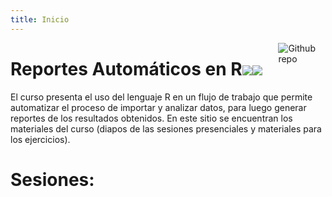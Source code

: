 ```yaml
---
title: Inicio
---
```


<img src="http://mercury.webster.edu/aleshunas/R_learning_infrastructure/images/R.png" style="max-width:15%;min-width:40px;float:right;" alt="Github repo" />

# Reportes Automáticos en R![](/content/_index_files/Rlogo.svg)![](/content/_index_files/R.png)

  
El curso presenta el uso del lenguaje R en un flujo de trabajo que permite automatizar el proceso de importar y analizar datos, para luego generar reportes de los resultados obtenidos. En este sitio se encuentran los materiales del curso (diapos de las sesiones presenciales y materiales para los ejercicios).

# Sesiones:

